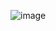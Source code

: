 ![image](https://user-images.githubusercontent.com/65086191/207537077-76573848-336a-4038-a049-43ea191b2cae.png)

